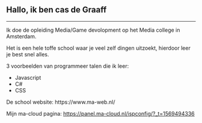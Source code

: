 
<h2>Hallo, ik ben cas de Graaff</h2>
  <hr size="30" noshade>
Ik doe de opleiding Media/Game devolopment op het Media college in Amsterdam.

Het is een hele toffe school waar je veel zelf dingen uitzoekt, hierdoor leer je best snel alles.

3 voorbeelden van programmeer talen die ik leer:

<ul>
  <li>Javascript</li>
  <li>C#</li>
  <li>CSS</li>
  </ul>
De school website: https://www.ma-web.nl/

Mijn ma-cloud pagina: https://panel.ma-cloud.nl/ispconfig/?_t=1569494336 


